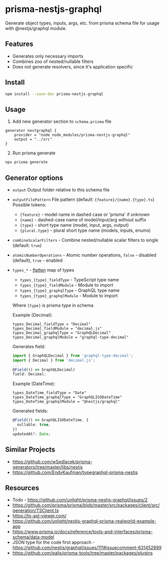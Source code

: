 # prisma-nestjs-graphql

Generate object types, inputs, args, etc. from prisma schema file for usage with @nestjs/graphql module.

## Features

- Generates only necessary imports
- Combines zoo of nested/nullable filters
- Does not generate resolvers, since it's application specific

## Install

```sh
npm install --save-dev prisma-nestjs-graphql
```

## Usage

1. Add new generator section to `schema.prisma` file

```prisma
generator nestgraphql {
    provider = "node node_modules/prisma-nestjs-graphql"
    output = "../src"
}
```

2. Run prisma generate

```sh
npx prisma generate
```

## Generator options

- `output` Output folder relative to this schema file
- `outputFilePattern` File pattern (default: `{feature}/{name}.{type}.ts`)  
  Possible tokens:
  - `{feature}` - model name in dashed case or 'prisma' if unknown
  - `{name}` - dashed-case name of model/input/arg without suffix
  - `{type}` - short type name (model, input, args, output)
  - `{plural.type}` - plural short type name (models, inputs, enums)
- `combineScalarFilters` - Combine nested/nullable scalar filters to single
  (default: `true`)
- `atomicNumberOperations` - Atomic number operations,
  `false` - disabled (default), `true` - enabled
- `types_*` - [flatten](https://github.com/hughsk/flat) map of types

  - `types_{type}_fieldType` - TypeScript type name
  - `types_{type}_fieldModule` - Module to import
  - `types_{type}_graphqlType` - GraphQL type name
  - `types_{type}_graphqlModule` - Module to import

  Where `{type}` is prisma type in schema

  Example (Decimal):

  ```prisma
  types_Decimal_fieldType = "Decimal"
  types_Decimal_fieldModule = "decimal.js"
  types_Decimal_graphqlType = "GraphQLDecimal"
  types_Decimal_graphqlModule = "graphql-type-decimal"
  ```

  Generates field:

  ```ts
  import { GraphQLDecimal } from 'graphql-type-decimal';
  import { Decimal } from 'decimal.js';
  ...
  @Field(() => GraphQLDecimal)
  field: Decimal;
  ```

  Example (DateTime):

  ```prisma
  types_DateTime_fieldType = "Date"
  types_DateTime_graphqlType = "GraphQLISODateTime"
  types_DateTime_graphqlModule = "@nestjs/graphql"
  ```

  Generated fields:

  ```ts
  @Field(() => GraphQLISODateTime, {
    nullable: true,
  })
  updatedAt?: Date;
  ```

## Similar Projects

- https://github.com/wSedlacek/prisma-generators/tree/master/libs/nestjs
- https://github.com/EndyKaufman/typegraphql-prisma-nestjs

## Resources

- Todo - https://github.com/unlight/prisma-nestjs-graphql/issues/2
- https://github.com/prisma/prisma/blob/master/src/packages/client/src/generation/TSClient.ts
- https://ts-ast-viewer.com/
- https://github.com/unlight/nestjs-graphql-prisma-realworld-example-app
- https://www.prisma.io/docs/reference/tools-and-interfaces/prisma-schema/data-model
- JSON type for the code first approach - https://github.com/nestjs/graphql/issues/111#issuecomment-631452899
- https://github.com/paljs/prisma-tools/tree/master/packages/plugins

